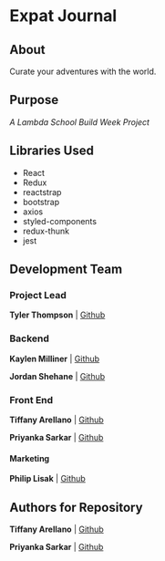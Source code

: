 # Expat Journal 

## About
Curate your adventures with the world.

## Purpose
*A Lambda School Build Week Project*


## Libraries Used
- React
- Redux
- reactstrap
- bootstrap
- axios
- styled-components
- redux-thunk
- jest


## Development Team 

### Project Lead
**Tyler Thompson** | [Github](github.com/adastraz)

### Backend
**Kaylen Milliner** | [Github](github.com/kmilliner888)

**Jordan Shehane** | [Github](github.com/0neMiss)

### Front End
**Tiffany Arellano** | [Github](github.com/yirano)

**Priyanka Sarkar** | [Github](github.com/priyanka10it)

#### Marketing
**Philip Lisak** | [Github](github.com/PLisak777)


## Authors for Repository
**Tiffany Arellano** | [Github](github.com/yirano)

**Priyanka Sarkar** | [Github](github.com/priyanka10it)
